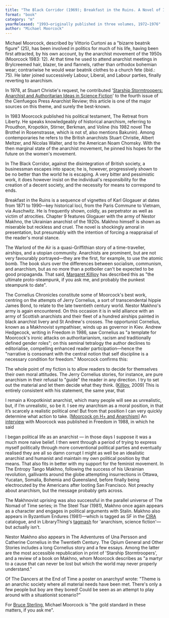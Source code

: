 ```yaml
---
title: "The Black Corridor (1969); Breakfast in the Ruins. A Novel of Inhumanity  (1971); The Warlord of the Air (1971); The Adventures of Una Persson and Catherine Cornelius in the Twentieth Century. A Romance (1976); The Cornelius Chronicles (1977)    ; The Entropy Tango. A Comic Romance (1980); The Steel Tsar  (1981);  The Opium General and Other Stories (1984); The Dancers at the End of Time"
format: "book"
category: "m"
yearReleased: "1993—originally published in three volumes, 1972–1976"
author: "Michael Moorcock"
---
```


Michael Moorcock, described by Vittorio Curtoni as a "bizarre beatnik figure" (25), has been involved in politics for much of his life, having been first attracted, by his own account, by the anarchist movement of the 1950s (Moorcock 1983: 12). At that time he used to attend anarchist meetings in Brylcreemed hair, blazer, tie and flannels, rather than orthodox bohemian wear; contrariwise he would wear beatnik clothes to a church fete (ibid.: 75). He later joined successively Labour, Liberal, and Labour parties, finally reverting to anarchism.

In 1978, at Stuart Christie's request, he contributed '<a href="http://www.anarchogeekreview.com/essay/starship-stormtroopers">Starship Stormtroopers: Anarchist and Authoritarian Ideas in Science Fiction</a>' to the fourth issue of the Cienfuegos Press Anarchist Review; this article is one of the major sources on this theme,  and surely the best-known.

In 1983 Moorcock published his political testament,  The Retreat from Liberty. He speaks knowledgeably of historical anarchism, referring to Proudhon, Kropotkin, Stirner, Berkman, and Voline (his 1982 novel The Brothel in Rosenstrasse, which is not sf, also mentions Bakunin). Among contemporaries he refers to the British anarchists Stuart Christie, Albert Meltzer, and Nicolas Walter, and to the American Noam Chomsky. With the then marginal state of the anarchist movement, he pinned his hopes for the future on the women's movement.

In The Black Corridor, against the disintegration of British society, a businessman escapes into space; he is, however, progressively shown to be no better than the world he is escaping. A very bitter and pessimistic work, it does however insist on the individual's responsibility for the creation of a decent society, and the necessity for means to correspond to ends.

Breakfast in the Ruins is a sequence of vignettes of Karl Glogauer at dates from 1871 to 1990—key historical loci, from the Paris Commune to Vietnam, via Auschwitz. He is frequently shown, coldly, as perpetrator as well as victim of atrocities. Chapter 9 features Glogauer with the army of Nestor Makhno, the Ukrainian anarchist of the 1920s. Makhno himself is shown as miserable but reckless and cruel. The novel is shockingly amoral in presentation, but presumably with the intention of forcing a reappraisal of the reader's moral stance.

The Warlord of the Air is a quasi-Griffithian story of a time-traveller, airships, and a utopian community. Anarchists are prominent, but are not very favourably portrayed—they are the first, for example, to use the atomic bomb. The book slurs over the differences between socialism, communism, and anarchism, but as no more than a potboiler can't be expected to be good propaganda.  That said, <a href="http://airshipambassador.wordpress.com/2014/08/04/killjoy1/"> Margaret Killjoy</a> has described this as "the ultimate proto-steampunk, if you  ask me, and probably the punkest steampunk to date".

The Cornelius Chronicles constitute some of Moorcock's best work, centring on the attempts of Jerry Cornelius, a sort of transcendental hippie James Bond, to relate to the late twentieth century world. Nestor Makhno's army is again encountered. On this occasion it is in wild alliance with an army of Scottish anarchists and their fleet of a hundred airships painted in black anarchist livery and St Andrew's crosses. The opportunist Cornelius, known as a Makhnovist sympathiser, winds up as governor in Kiev. Andrew Hedgecock, writing in  Freedom in 1986, saw Cornelius as  "a template for Moorcock's ironic attacks on authoritarianism, racism and traditionally defined gender roles"; on this seminal tetralogy the author declines to editorialise, compelling enhanced reader participation—hence the  "narrative is consonant with the central notion that self discipline is a necessary condition for freedom."  Moorcock confirms this:

The whole point of my fiction is to allow readers to decide for themselves their  own moral attitudes. The Jerry Cornelius stories, for instance, are pure  anarchism in their refusal to "guide" the reader in any direction. I try to set  out the material and let them decide what they think. (<a href="k.htm#Killjoy">Killjoy</a>, 2009)
This is entirely consistent with his statement, the same  year, that

I remain a Kropotkinist anarchist, which many  people will see as unrealistic, but, if I’m unrealistic, so be it. I see  my anarchism as a moral position, in that it’s scarcely a realistic  political one! But from that position I can very quickly determine what  action to take. [<a href="https://web.archive.org/web/20141215223241/http:/anarchotranshumanism.com:80/2009/06/23/moorcock-on-h-and-anarchism/">Moorcock  on H+ and Anarchism</a>]
An <a href="https://freedomnews.org.uk/interview-michael-moorcock/"> interview</a> with Moorcock was published in Freedom in 1988, in  which he said

I began political life as an anarchist — in those  days I suppose it was a much more naive belief. I then went through a  period of trying to express myself politically through more conventional  political parties and eventually realised they are all so damn corrupt I  might as well be an idealistic anarchist and humanist and maintain my  own political position by that means. That also fits in better with my  support for the feminist movement.
In The Entropy Tango Makhno, following the success of his Ukrainian revolution, gallivants around the globe attempting insurrections in Ottawa, Yucatan, Somalia, Bohemia and Queensland, before finally being electrocuted by the Americans after looting San Francisco.  Not preachy about anarchism, but the message probably gets across.

The Makhnovist uprising was also successful in the parallel universe of The Nomad of Time series; in The Steel Tsar (1981), Makhno once  again appears as a character and engages in political arguments with Stalin.  Makhno also appears in Byzantium Endures (1981)—which is tagged as SF in  the <a href="http://www.cira.ch/catalogue/index.php?lvl=categ_see&amp;id=346&amp;page=1&amp;nbr_lignes=78&amp;main=&amp;l_typdoc=g,i,a"> CIRA</a> catalogue, and in LibraryThing's <a href="http://www.librarything.com/tag/anarchism,+science+fiction">tagmash</a>  for 'anarchism, science fiction'—but actually isn't.

Nestor Makhno also appears in The Adventures of Una Persson and Catherine Cornelius in the Twentieth Century. The Opium General and Other Stories includes a long Cornelius story and a few essays. Among the latter are the most  accessible republication in print of 'Starship Stormtroopers', and a review of a book on Makhno, whom Moorcock describes as  "a martyr to a cause that can never be lost but which the world may never  properly understand."

Of The Dancers at the End of Time a poster on anarchysf wrote:  "Theme is an anarchic society where all material needs have been met. There's only a few people but boy are they bored! Could be seen as an attempt to play around with a situationist  scenario?"

For <a href="http://www.wired.com/beyond_the_beyond/2009/10/i-wanna-be-sci-fi-anarcheeee/"> Bruce Sterling</a>, Michael Moorcock is "the gold standard in these matters, if  you ask me".
 
